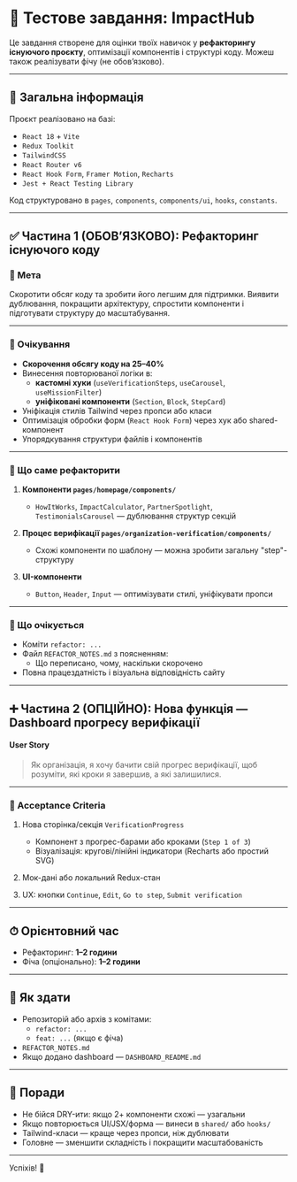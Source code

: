 # 🧪 Тестове завдання: ImpactHub

Це завдання створене для оцінки твоїх навичок у **рефакторингу існуючого проєкту**, оптимізації компонентів і структурі коду. Можеш також реалізувати фічу (не обов’язково).

---

## 📌 Загальна інформація

Проєкт реалізовано на базі:

- `React 18` + `Vite`
- `Redux Toolkit`
- `TailwindCSS`
- `React Router v6`
- `React Hook Form`, `Framer Motion`, `Recharts`
- `Jest + React Testing Library`

Код структуровано в `pages`, `components`, `components/ui`, `hooks`, `constants`.

---

## ✅ Частина 1 (ОБОВ’ЯЗКОВО): **Рефакторинг існуючого коду**

### 🎯 Мета

Скоротити обсяг коду та зробити його легшим для підтримки. Виявити дублювання, покращити архітектуру, спростити компоненти і підготувати структуру до масштабування.

---

### 🔧 Очікування

- **Скорочення обсягу коду на 25–40%**
- Винесення повторюваної логіки в:
  - **кастомні хуки** (`useVerificationSteps`, `useCarousel`, `useMissionFilter`)
  - **уніфіковані компоненти** (`Section`, `Block`, `StepCard`)
- Уніфікація стилів Tailwind через пропси або класи
- Оптимізація обробки форм (`React Hook Form`) через хук або shared-компонент
- Упорядкування структури файлів і компонентів

---

### 📂 Що саме рефакторити

1. **Компоненти `pages/homepage/components/`**
   - `HowItWorks`, `ImpactCalculator`, `PartnerSpotlight`, `TestimonialsCarousel` — дублювання структур секцій

2. **Процес верифікації `pages/organization-verification/components/`**
   - Схожі компоненти по шаблону — можна зробити загальну "step"-структуру

3. **UI-компоненти**
   - `Button`, `Header`, `Input` — оптимізувати стилі, уніфікувати пропси

---

### 📄 Що очікується

- Коміти `refactor: ...`
- Файл `REFACTOR_NOTES.md` з поясненням:
  - Що переписано, чому, наскільки скорочено
- Повна працездатність і візуальна відповідність сайту

---

## ➕ Частина 2 (ОПЦІЙНО): **Нова функція — Dashboard прогресу верифікації**

#### User Story

> Як організація, я хочу бачити свій прогрес верифікації, щоб розуміти, які кроки я завершив, а які залишилися.

---

### 📌 Acceptance Criteria

1. Нова сторінка/секція `VerificationProgress`
   - Компонент з прогрес-барами або кроками (`Step 1 of 3`)
   - Візуалізація: кругові/лінійні індикатори (Recharts або простий SVG)

2. Мок-дані або локальний Redux-стан

3. UX: кнопки `Continue`, `Edit`, `Go to step`, `Submit verification`

---

## ⏱ Орієнтовний час

- Рефакторинг: **1–2 години**
- Фіча (опціонально): **1–2 години**

---

## 🔁 Як здати

- Репозиторій або архів з комітами:
  - `refactor: ...`
  - `feat: ...` (якщо є фіча)
- `REFACTOR_NOTES.md`
- Якщо додано dashboard — `DASHBOARD_README.md`

---

## 🧠 Поради

- Не бійся DRY-ити: якщо 2+ компоненти схожі — узагальни
- Якщо повторюється UI/JSX/форма — винеси в `shared/` або `hooks/`
- Tailwind-класи — краще через пропси, ніж дублювати
- Головне — зменшити складність і покращити масштабованість

---

Успіхів! 🚀

